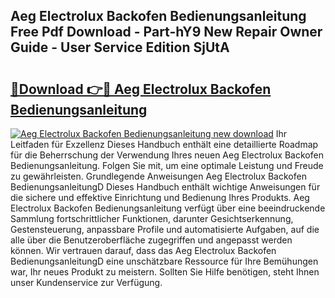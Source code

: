 ## Aeg Electrolux Backofen Bedienungsanleitung Free Pdf Download - Part-hY9 New Repair Owner Guide - User Service Edition SjUtA

# <h2><a href="http://df3sa0k.blite.top/?on=Aeg+Electrolux+Backofen+Bedienungsanleitung">🔗Download 👉🔴 Aeg Electrolux Backofen Bedienungsanleitung</a></h2>

[![Aeg Electrolux Backofen Bedienungsanleitung new download](https://i.imgur.com/lujVjoI.png)](http://df3sa0k.blite.top/?on=Aeg+Electrolux+Backofen+Bedienungsanleitung)
Ihr Leitfaden für Exzellenz Dieses Handbuch enthält eine detaillierte Roadmap für die Beherrschung der Verwendung Ihres neuen Aeg Electrolux Backofen Bedienungsanleitung. Folgen Sie mit, um eine optimale Leistung und Freude zu gewährleisten. Grundlegende Anweisungen Aeg Electrolux Backofen BedienungsanleitungD Dieses Handbuch enthält wichtige Anweisungen für die sichere und effektive Einrichtung und Bedienung Ihres Produkts. Aeg Electrolux Backofen Bedienungsanleitung verfügt über eine beeindruckende Sammlung fortschrittlicher Funktionen, darunter Gesichtserkennung, Gestensteuerung, anpassbare Profile und automatisierte Aufgaben, auf die alle über die Benutzeroberfläche zugegriffen und angepasst werden können. Wir vertrauen darauf, dass das Aeg Electrolux Backofen BedienungsanleitungD eine unschätzbare Ressource für Ihre Bemühungen war, Ihr neues Produkt zu meistern. Sollten Sie Hilfe benötigen, steht Ihnen unser Kundenservice zur Verfügung.
